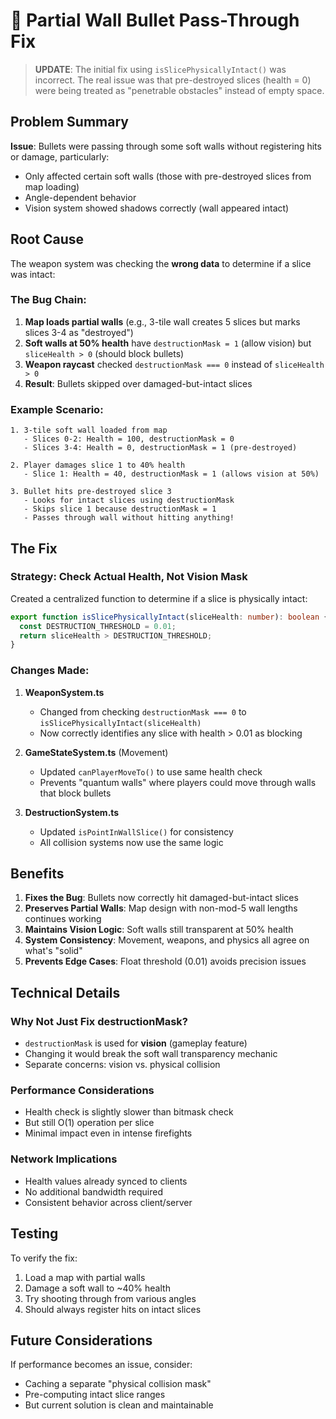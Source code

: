 # 🔧 Partial Wall Bullet Pass-Through Fix

> **UPDATE**: The initial fix using `isSlicePhysicallyIntact()` was incorrect. The real issue was that pre-destroyed slices (health = 0) were being treated as "penetrable obstacles" instead of empty space.

## Problem Summary

**Issue**: Bullets were passing through some soft walls without registering hits or damage, particularly:
- Only affected certain soft walls (those with pre-destroyed slices from map loading)
- Angle-dependent behavior
- Vision system showed shadows correctly (wall appeared intact)

## Root Cause

The weapon system was checking the **wrong data** to determine if a slice was intact:

### The Bug Chain:
1. **Map loads partial walls** (e.g., 3-tile wall creates 5 slices but marks slices 3-4 as "destroyed")
2. **Soft walls at 50% health** have `destructionMask = 1` (allow vision) but `sliceHealth > 0` (should block bullets)
3. **Weapon raycast** checked `destructionMask === 0` instead of `sliceHealth > 0`
4. **Result**: Bullets skipped over damaged-but-intact slices

### Example Scenario:
```
1. 3-tile soft wall loaded from map
   - Slices 0-2: Health = 100, destructionMask = 0
   - Slices 3-4: Health = 0, destructionMask = 1 (pre-destroyed)

2. Player damages slice 1 to 40% health
   - Slice 1: Health = 40, destructionMask = 1 (allows vision at 50%)
   
3. Bullet hits pre-destroyed slice 3
   - Looks for intact slices using destructionMask
   - Skips slice 1 because destructionMask = 1
   - Passes through wall without hitting anything!
```

## The Fix

### Strategy: Check Actual Health, Not Vision Mask

Created a centralized function to determine if a slice is physically intact:

```typescript
export function isSlicePhysicallyIntact(sliceHealth: number): boolean {
  const DESTRUCTION_THRESHOLD = 0.01;
  return sliceHealth > DESTRUCTION_THRESHOLD;
}
```

### Changes Made:

1. **WeaponSystem.ts**
   - Changed from checking `destructionMask === 0` to `isSlicePhysicallyIntact(sliceHealth)`
   - Now correctly identifies any slice with health > 0.01 as blocking

2. **GameStateSystem.ts** (Movement)
   - Updated `canPlayerMoveTo()` to use same health check
   - Prevents "quantum walls" where players could move through walls that block bullets

3. **DestructionSystem.ts**
   - Updated `isPointInWallSlice()` for consistency
   - All collision systems now use the same logic

## Benefits

1. **Fixes the Bug**: Bullets now correctly hit damaged-but-intact slices
2. **Preserves Partial Walls**: Map design with non-mod-5 wall lengths continues working
3. **Maintains Vision Logic**: Soft walls still transparent at 50% health
4. **System Consistency**: Movement, weapons, and physics all agree on what's "solid"
5. **Prevents Edge Cases**: Float threshold (0.01) avoids precision issues

## Technical Details

### Why Not Just Fix destructionMask?
- `destructionMask` is used for **vision** (gameplay feature)
- Changing it would break the soft wall transparency mechanic
- Separate concerns: vision vs. physical collision

### Performance Considerations
- Health check is slightly slower than bitmask check
- But still O(1) operation per slice
- Minimal impact even in intense firefights

### Network Implications
- Health values already synced to clients
- No additional bandwidth required
- Consistent behavior across client/server

## Testing

To verify the fix:
1. Load a map with partial walls
2. Damage a soft wall to ~40% health
3. Try shooting through from various angles
4. Should always register hits on intact slices

## Future Considerations

If performance becomes an issue, consider:
- Caching a separate "physical collision mask"
- Pre-computing intact slice ranges
- But current solution is clean and maintainable 